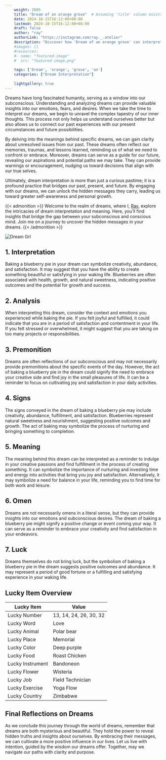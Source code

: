 ```yaml
---
    weight: 2005
    title: "Dream of an orange grove"  # Assuming 'title' column exists
    date: 2024-10-15T16:12:00+08:00
    lastmod: 2024-10-15T16:12:00+08:00
    draft: false
    author: "ray"
    authorLink: "https://instagram.com/ray._.atelier"
    description: "Discover how 'Dream of an orange grove' can interpret your future and uncover its significant meanings in your life."
    #images: []
    #resources:
    #- name: "featured-image"
    #  src: "featured-image.png"
    
    tags: ['Dream', 'orange', 'grove', 'an']
    categories: ["Dream Interpretation"]
    
    lightgallery: true
---
```

    
Dreams have long fascinated humanity, serving as a window into our subconscious. Understanding and analyzing dreams can provide valuable insights into our emotions, fears, and desires. When we take the time to interpret our dreams, we begin to unravel the complex tapestry of our inner thoughts. This process not only helps us understand ourselves better but also allows us to connect our past experiences with our present circumstances and future possibilities.

By delving into the meanings behind specific dreams, we can gain clarity about unresolved issues from our past. These dreams often reflect our memories, traumas, and lessons learned, reminding us of what we need to confront or embrace. Moreover, dreams can serve as a guide for our future, revealing our aspirations and potential paths we may take. They can provide warnings or encouragement, nudging us toward decisions that align with our true selves.

Ultimately, dream interpretation is more than just a curious pastime; it is a profound practice that bridges our past, present, and future. By engaging with our dreams, we can unlock the hidden messages they carry, leading us toward greater self-awareness and personal growth.

{{< admonition >}}
Welcome to the realm of dreams, where I, [Ray](https://instagram.com/ray._.atelier), explore the intricacies of dream interpretation and meaning. Here, you’ll find insights that bridge the gap between your subconscious and conscious mind. Join me on a journey to uncover the hidden messages in your dreams.
{{< /admonition >}}

![Dream Grl](https://cdn.pixabay.com/photo/2017/11/02/03/35/gothic-2910057_1280.jpg "Dream Grl")

## 1. Interpretation
 Baking a blueberry pie in your dream can symbolize creativity, abundance, and satisfaction. It may suggest that you have the ability to create something beautiful or satisfying in your waking life. Blueberries are often associated with health, growth, and natural sweetness, indicating positive outcomes and the potential for growth and success.

## 2. Analysis
 When interpreting this dream, consider the context and emotions you experienced while baking the pie. If you felt joyful and fulfilled, it could indicate that you are in a period of satisfaction and contentment in your life. If you felt stressed or overwhelmed, it might suggest that you are taking on too many projects or responsibilities.

## 3. Premonition
 Dreams are often reflections of our subconscious and may not necessarily provide premonitions about the specific events of the day. However, the act of baking a blueberry pie in the dream could signify the need to embrace your creative side and find joy in the small pleasures of life. It can be a reminder to focus on cultivating joy and satisfaction in your daily activities.

## 4. Signs
 The signs conveyed in the dream of baking a blueberry pie may include creativity, abundance, fulfillment, and satisfaction. Blueberries represent natural sweetness and nourishment, suggesting positive outcomes and growth. The act of baking may symbolize the process of nurturing and bringing something to completion.

## 5. Meaning
 The meaning behind this dream can be interpreted as a reminder to indulge in your creative passions and find fulfillment in the process of creating something. It can symbolize the importance of nurturing and investing time and energy into activities that bring you joy and satisfaction. Alternatively, it may symbolize a need for balance in your life, reminding you to find time for both work and leisure.

## 6. Omen
 Dreams are not necessarily omens in a literal sense, but they can provide insights into our emotions and subconscious desires. The dream of baking a blueberry pie might signify a positive change or event coming your way. It can serve as a reminder to embrace your creativity and find satisfaction in your endeavors.

## 7. Luck
 Dreams themselves do not bring luck, but the symbolism of baking a blueberry pie in the dream suggests positive outcomes and abundance. It may represent a period of good fortune or a fulfilling and satisfying experience in your waking life.

## Lucky Item Overview
| Lucky Item          | Value              |
|---------------|--------------------|
| Lucky Number        | 13, 14, 24, 26, 30, 32  |
| Lucky Word          | Love |
| Lucky Animal        | Polar bear |
| Lucky Place         | Memorial     |
| Lucky Color         | Deep purple     |
| Lucky Food          | Roast Chicken      |
| Lucky Instrument    | Bandoneon |
| Lucky Flower        | Wisteria    |
| Lucky Job           | Field Technician       |
| Lucky Exercise      | Yoga Flow  |
| Lucky Country       | Zimbabwe    |


##  Final Reflections on Dreams

As we conclude this journey through the world of dreams, remember that dreams are both mysterious and beautiful. They hold the power to reveal hidden truths and insights about ourselves. By embracing their messages, we can cultivate a more positive influence in our lives. Let us live with intention, guided by the wisdom our dreams offer. Together, may we navigate our paths with clarity and purpose.
